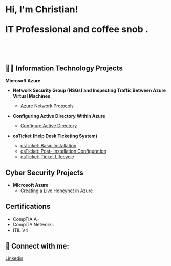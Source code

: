 <h1>Hi, I'm Christian! 

IT Professional and coffee snob . 
                   
  <br/><a href="https://github.com/christianlizardo"></a>

<h2>👨‍💻 Information Technology Projects </h2>

<b>Microsoft Azure</b>

- <b>Network Security Group (NSGs) and Inspecting Traffic Between Azure Virtual Machines </b>
  - [Azure Network Protocols](https://github.com/christianlizardo/Azure-network-protocols)  <b><i> </b></i>
    
    
- <b>Configuring Active Directory Within Azure </b>
  - [Configure Active Directory ](https://github.com/christianlizardo/configuring-active-directory) <b><i> </b></i>
- <b>osTicket (Help Desk Ticketing System)</b>
  - [osTicket: Basic Installation](https://github.com/christianlizardo/Osticket-installation)
  - [osTicket: Post- Installation Configuration](https://github.com/christianlizardo/osTicket-Post)
  - [osTicket: Ticket Lifecycle ](https://github.com/ChristianLizardo/osTicket-Ticket-Lifecycle)
    
<h2>Cyber Security Projects </h2>

- <b>Microsoft Azure</b>
  - [Creating a Live Honeynet in Azure](https://github.com/ChristianLizardo/Creating-a-Live-Honeynet-in-Azure) <b><i> </b></i> 

<h2> Certifications </h2> 

- CompTIA A+ 
- CompTIA Network+
- ITIL V4 

<h2> 🤳 Connect with me:</h2>


[Linkedin](https://www.linkedin.com/in/clizardo96/) 
